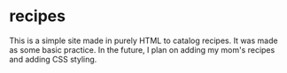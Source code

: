# recipes
This is a simple site made in purely HTML to catalog recipes. It was made as some basic practice. In the future, I plan on adding my mom's recipes and adding CSS styling.